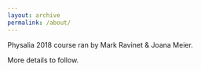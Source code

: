 ```yaml
---
layout: archive
permalink: /about/
---
```


Physalia 2018 course ran by Mark Ravinet & Joana Meier.

More details to follow.
